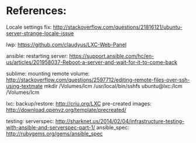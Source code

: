 References:
===========
Locale settings fix: http://stackoverflow.com/questions/21816121/ubuntu-server-strange-locale-issue

lwp: https://github.com/claudyus/LXC-Web-Panel

ansible:
  restarting server: https://support.ansible.com/hc/en-us/articles/201958037-Reboot-a-server-and-wait-for-it-to-come-back

sublime:
  mounting remote volume: http://stackoverflow.com/questions/2597712/editing-remote-files-over-ssh-using-textmate
  mkdir /Volumes/lcm
  /usr/local/bin/sshfs ubuntu@lxc:/lcm /Volumes/lcm

lxc:
  backup/restore: http://criu.org/LXC
  pre-created images: http://download.openvz.org/template/precreated/

testing:
  serverspec: http://sharknet.us/2014/02/04/infrastructure-testing-with-ansible-and-serverspec-part-1/
  ansible_spec: http://rubygems.org/gems/ansible_spec



